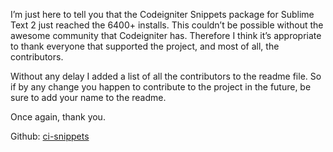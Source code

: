 I’m just here to tell you that the Codeigniter Snippets package for Sublime Text 2 just reached the 6400+ installs. This couldn’t be possible without the awesome community that Codeigniter has. Therefore I think it’s appropriate to thank everyone that supported the project, and most of all, the contributors.

Without any delay I added a list of all the contributors to the readme file. So if by any change you happen to contribute to the project in the future, be sure to add your name to the readme.

Once again, thank you.

Github: [ci-snippets](https://github.com/mpmont/ci-snippets)